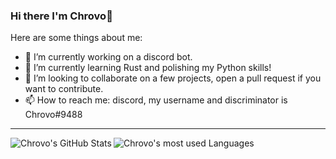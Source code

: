 ### Hi there I'm Chrovo👋


Here are some things about me:

- 🔭 I’m currently working on a discord bot.
- 🌱 I’m currently learning Rust and polishing my Python skills!
- 👯 I’m looking to collaborate on a few projects, open a pull request if you want to contribute.
- 📫 How to reach me: discord, my username and discriminator is Chrovo#9488
---
<img align="left" alt="Chrovo's GitHub Stats" src="https://github-readme-stats.vercel.app/api?username=Chrovo&show_icons=true&hide_border=true&theme=radical">
<img align="left" alt="Chrovo's most used Languages" src="https://github-readme-stats.vercel.app/api/top-langs/?username=Chrovo&theme=radical">
